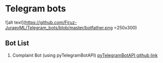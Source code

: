 # Telegram bots

![alt text](https://github.com/Firuz-JuraevML/Telegram_bots/blob/master/botfather.png =250x300)

## Bot List 
1. Complaint Bot (using pyTelegramBotAPI)
[pyTelegramBotAPI github link](https://github.com/eternnoir/pyTelegramBotAPI)
